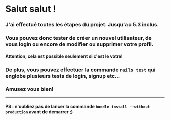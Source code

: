 # Salut salut !

### J'ai effectué toutes les étapes du projet. Jusqu'au 5.3 inclus.

### Vous pouvez donc tester de créer un nouvel utilisateur, de vous login ou encore de modifier ou supprimer votre profil.

#### Attention, cela est possible seulement si c'est le votre!

### De plus, vous pouvez effectuer la commande `rails test` qui englobe plusieurs tests de login, signup etc...

### Amusez vous bien!

___

#### PS : n'oubliez pas de lancer la commande `bundle install --without production` avant de demarrer ;)